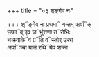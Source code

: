 +++
title = "०३ शृङ्गेव नः"

+++
शृ᳓ङ्गेव नः प्रथमा᳓ गन्तम् अर्वा᳓क्  
छफा᳓व् इव ज᳓र्भुराणा त᳓रोभिः  
चक्रवाके᳓व प्र᳓ति व᳓स्तोर् उस्रा  
अर्वा᳓ञ्चा यातं रथि᳓येव शक्रा